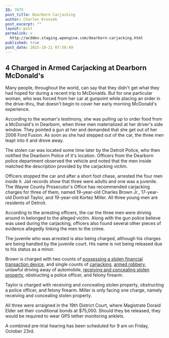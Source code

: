 ```yaml
---
ID: 7075
post_title: Dearborn Carjacking
author: Charles Kronzek
post_excerpt: ""
layout: post
permalink: >
  http://acddev.staging.wpengine.com/dearborn-carjacking.html
published: true
post_date: 2015-10-21 07:50:49
---
```

<h2><b>4 Charged in Armed Carjacking at Dearborn McDonald's</b></h2>
<span style="font-weight: 400;">Many people, throughout the world, can say that they didn't get what they had hoped for during a recent trip to McDonalds. But for one particular woman, who was forced from her car at gunpoint while placing an order in the drive-thru, that doesn't begin to cover her early morning McDonald's experience.</span><!--more-->

<span style="font-weight: 400;">According to the woman's testimony, she was pulling up to order food from a McDonald's in Dearborn, when three men materialized at her driver's side window. They pointed a gun at her and demanded that she get out of her 2006 Ford Fusion. As soon as she had stepped out of the car, the three men leapt into it and drove away.</span>

The stolen car was located some time later by the Detroit Police, who then notified the Dearborn Police of it's location. Officers from the Dearborn police department observed the vehicle and noted that the men inside matched the description provided by the carjacking victim.

<span style="font-weight: 400;">Officers stopped the car and after a short foot chase, arrested the four men inside it. Jail records show that three were adults and one was a juvenile. The Wayne County Prosecutor's Office has recommended carjacking charges for three of them, named 19-year-old Charles Brown Jr., 17-year-old Dontrail Taylor, and 19-year-old Kortez Miller. All three young men are residents of Detroit.</span>

<span style="font-weight: 400;">According to the arresting officers, the car the three men were driving around in belonged to the alleged victim. Along with the gun police believe was used during the carjacking, officers also found several other pieces of evidence allegedly linking the men to the crime.</span>

<span style="font-weight: 400;">The juvenile who was arrested is also being charged, although his charges are being handled by the juvenile court. His name is not being released due to his status as a minor.</span>

<span style="font-weight: 400;">Brown is charged with two counts of <a href="http://acddev.staging.wpengine.com/michigan-financial-transaction-device-possession-defense-attorneys.html" target="_blank">possessing a stolen financial transaction device</a>, and single counts of <a href="http://acddev.staging.wpengine.com/michigan-carjacking-attorneys-michigan-criminal-defense-lawyers.html" target="_blank">carjacking</a>, <a href="http://acddev.staging.wpengine.com/michigan-armed-robbery-attorney.html" target="_blank">armed robbery</a>, unlawful driving away of automobile, <a href="http://acddev.staging.wpengine.com/michigan-receiving-concealing-attorneys-property-crimes-lawyers.html" target="_blank">receiving and concealing stolen property</a>, obstructing a police officer, and felony firearm.</span>

<span style="font-weight: 400;">Taylor is charged with receiving and concealing stolen property, obstructing a police officer, and felony firearm. Miller is only facing one charge, namely receiving and concealing stolen property.</span>

<span style="font-weight: 400;">All three were arraigned in the 19th District Court, where Magistrate Doraid Elder set their conditional bonds at $75,000. Should they be released, they would be required to wear GPS tether monitoring anklets. </span>

<span style="font-weight: 400;">A combined pre-trial hearing has been scheduled for 9 am on Friday, October 23rd.</span>